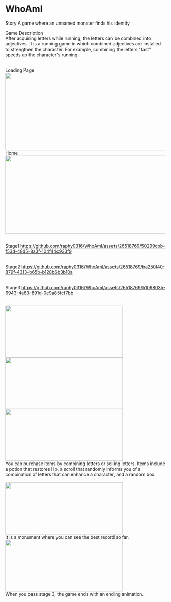 # WhoAmI
Story
A game where an unnamed monster finds his identity

Game Description<br>
After acquiring letters while running, the letters can be combined into adjectives. It is a running game in which combined adjectives are installed to strengthen the character. For example, combining the letters "fast" speeds up the character's running.
 
 <br>
 Loading Page <br>
 <img src="https://github.com/raphy0316/WhoAmI/assets/26518769/6f914b76-bfa3-4522-89cb-0cd213cdb17a" width="553" height="243"/><br>
 Home <br>
<img src="https://github.com/raphy0316/WhoAmI/assets/26518769/92fd0329-1aec-4222-8e2e-50c7d3ff4984" width="553" height="243"/><br>

<br>Stage1
https://github.com/raphy0316/WhoAmI/assets/26518769/50299cbb-f53d-48d5-8a3f-104f44c933f9

<br>Stage2
https://github.com/raphy0316/WhoAmI/assets/26518769/ba250f40-879f-4313-b65b-b128b6b3b10a

<br>Stage3
https://github.com/raphy0316/WhoAmI/assets/26518769/51098035-6943-4a63-891d-0e9a85fcf7bb


<Store>
 <br>
<img src="https://github.com/raphy0316/WhoAmI/assets/26518769/5feebe47-3069-4118-b0aa-cfac1082ab4f" width="369" height="162"/>
<img src="https://github.com/raphy0316/WhoAmI/assets/26518769/af1141a7-6efa-4a39-a8a9-3bb113960b0c" width="369" height="162"/>
<img src="https://github.com/raphy0316/WhoAmI/assets/26518769/686065b8-0655-4f2e-99d9-d266bc0ebb13" width="369" height="162"/>
 <br>
You can purchase items by combining letters or selling letters. Items include a potion that restores Hp, a scroll that randomly informs you of a combination of letters that can enhance a character, and a random box.

 
  <br>
 <br>
<img src="https://github.com/raphy0316/WhoAmI/assets/26518769/5a749be8-92f3-4734-b2c5-3149ce1d25be" width="369" height="162"/>
 <br>
 It is a monument where you can see the best record so far.<br>
<img src="https://github.com/raphy0316/WhoAmI/assets/26518769/4311ef9b-49cd-4034-9ab3-8c799baa1f14" width="369" height="162"/>
 <br>
 When you pass stage 3, the game ends with an ending animation.
